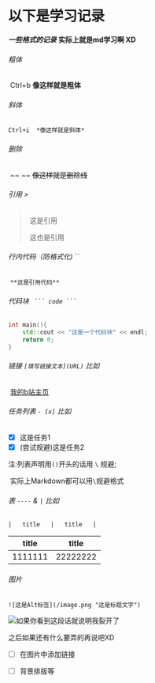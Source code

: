 # 以下是学习记录

***一些格式的记录***	**实际上就是md学习啊 XD**

###### 粗体 

​	Ctrl+b	**像这样就是粗体**

###### 斜体

 	Ctrl+i	*像这样就是斜体*

###### 删除

​	~~ ~~	~~像这样就是删除线~~

###### 引用	>			

> ​	这是引用
>
> ​	这也是引用

###### 行内代码（防格式化)	``

​	`**这是引用代码**`

###### 代码块	`  ``` code ``` `

```c++
int main(){
	std::cout << "这是一个代码块" << endl;
	return 0;
}
```

######  链接	`[填写链接文本](URL)`	比如

​	[我的b站主页](https://space.bilibili.com/12219245)

###### 任务列表 ` - [x] `	比如

- [x] 这是任务1
- [x] \(尝试规避)这是任务2

注:列表声明用`()`开头的话用 `\` 规避;

​	实际上Markdown都可以用`\`规避格式



###### 表	`----` & ` | `	比如

```
|	title	|	title	|
```

| title   | title    |
| ------- | -------- |
| 1111111 | 22222222 |

###### 图片

` ![这是Alt标签](/image.png "这是标题文字") `

![如果你看到这段话就说明我裂开了](https://raw.githubusercontent.com/reclusant/reclusant.github.io/master/image.jpg "这是注册的头像")



之后如果还有什么要弄的再说吧XD

- [ ] 在图片中添加链接
- [ ] 背景排版等







